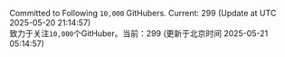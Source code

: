 Committed to Following `10,000` GitHubers. Current: <!-- FOLLOWING_COUNT -->299<!-- FOLLOWING_COUNT --> (Update at UTC <!-- LAST_UPDATED -->2025-05-20 21:14:57<!-- LAST_UPDATED -->)<br>
致力于关注`10,000`个GitHuber。当前：<!-- FOLLOWING_COUNT -->299<!-- FOLLOWING_COUNT --> (更新于北京时间 <!-- LAST_UPDATED_CST -->2025-05-21 05:14:57<!-- LAST_UPDATED_CST -->)
